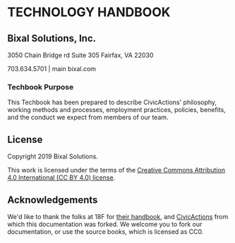 # TECHNOLOGY HANDBOOK

## Bixal Solutions, Inc.

3050 Chain Bridge rd
Suite 305
Fairfax, VA 22030

703.634.5701 | main
bixal.com

### <a name="purpose"></a>Techbook Purpose

This Techbook has been prepared to describe CivicActions' philosophy, working methods and processes, employment practices, policies, benefits, and the conduct we expect from members of our team.

## License

Copyright 2019 Bixal Solutions.

This work is licensed under the terms of the [Creative Commons Attribution 4.0 International (CC BY 4.0) license](LICENSE.md).

## Acknowledgements

We'd like to thank the folks at 18F for [their handbook](https://github.com/18F/handbook), and [CivicActions](https://github.com/CivicActions/handbook) from which this documentation was forked. We welcome you to fork our documentation, or use the source books, which is licensed as CC0.

